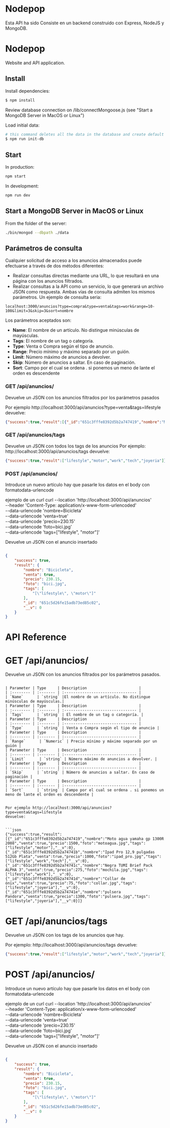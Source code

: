 

# Nodepop

Esta API ha sido Consiste en un backend construido con Express, NodeJS y MongoDB.

# Nodepop

Website and API application.

## Install

Install dependencies:

```sh
$ npm install
```

Review database connection on /lib/connectMongoose.js (see "Start a MongoDB Server in MacOS or Linux")

Load initial data:

```sh
# this command deletes all the data in the database and create default data
$ npm run init-db
```

## Start
In production:

```sh
npm start
```

In development:

```sh
npm run dev
```

## Start a MongoDB Server in MacOS or Linux

From the folder of the server:

```sh
./bin/mongod --dbpath ./data
```



##  Parámetros de consulta


Cualquier solicitud de acceso a los anuncios almacenados puede efectuarse a través de dos métodos diferentes:

- Realizar consultas directas mediante una URL, lo que resultará en una página con los anuncios filtrados.
- Realizar consultas a la API como un servicio, lo que generará un archivo JSON como respuesta.
Ambas vías de consulta admiten los mismos parámetros. Un ejemplo de consulta seria:
```
localhost:3000/anuncios?type=compra&type=venta&tags=work&range=10-100&limit=3&skip=3&sort=nombre
```

Los parámetros aceptados son:
- **Name**: El nombre de un artículo. No distingue minúsculas de mayúsculas.
- **Tags**: El nombre de un tag o categoría.
- **Type**: Venta o Compra según el tipo de anuncio.
- **Range**: Precio mínimo y máximo separado por un guión.
- **Limit**: Número máximo de anuncios a devolver.
- **Skip**: Número de anuncios a saltar. En caso de paginación.
- **Sort**: Campo por el cual se ordena . si ponemos un meno de lante el orden es descendente



### GET /api/anuncios/
Devuelve un JSON  con los anuncios filtrados por los parámetros pasados

Por ejemplo http://localhost:3000/api/anuncios?type=venta&tags=lifestyle
devuelve:


```json
{"success":true,"result":[{"_id":"651c3fffe8392d5b2a747419","nombre":"Moto agua yamaha gp 1300R 2008","venta":true,"precio":1500,"foto":"motoagua.jpg","tags":["lifestyle","motor"],"__v":0},{"_id":"651c3fffe8392d5b2a74741b","nombre":"Ipad Pro 12,9 pulgadas 512Gb Plata","venta":true,"precio":1000,"foto":"ipad_pro.jpg","tags":["lifestyle","work","tech"],"__v":0},{"_id":"651c3fffe8392d5b2a74741c","nombre":"Negra TUMI Brief Pack ALPHA 3","venta":true,"precio":275,"foto":"mochila.jpg","tags":["lifestyle","work"],"__v":0},{"_id":"651c3fffe8392d5b2a74741d","nombre":"Collar de ónix","venta":true,"precio":75,"foto":"collar.jpg","tags":["lifestyle","joyeria"],"__v":0},{"_id":"651c3fffe8392d5b2a74741e","nombre":"pulsera Pandora","venta":true,"precio":1300,"foto":"pulsera.jpg","tags":["lifestyle","joyeria"],"__v":0}]}
```
### GET /api/anuncios/tags
Devuelve un JSON  con todos los tags de los anuncios
Por ejemplo: http://localhost:3000/api/anuncios/tags
devuelve:


```json
{"success":true,"result":["lifestyle","motor","work","tech","joyeria"]}
```
### POST /api/anuncios/

Introduce un nuevo artículo
hay que pasarle los datos en el body con formatodata-urlencode

ejemplo de un curl 
curl --location 'http://localhost:3000/api/anuncios' \
--header 'Content-Type: application/x-www-form-urlencoded' \
--data-urlencode 'nombre=Bicicleta' \
--data-urlencode 'venta=true' \
--data-urlencode 'precio=230.15' \
--data-urlencode 'foto=bici.jpg' \
--data-urlencode 'tags=["lifestyle", "motor"]'


Devuelve un JSON con el anuncio insertado

```json

{
    "success": true,
    "result": {
        "nombre": "Bicicleta",
        "venta": true,
        "precio": 230.15,
        "foto": "bici.jpg",
        "tags": [
            "[\"lifestyle\", \"motor\"]"
        ],
        "_id": "651c5d26fe15adb73ed85c02",
        "__v": 0
    }
}
```


# API Reference



  # GET /api/anuncios/

Devuelve un JSON con los anuncios filtrados por los parámetros pasados.
```

| Parameter | Type     | Description                       |
| :-------- | :------- | :-------------------------------- |
| `Name`      | `string` |El nombre de un artículo. No distingue minúsculas de mayúsculas.|
| Parameter | Type     | Description                       |
| :-------- | :------- | :-------------------------------- |
| `Tags`      | `string` | El nombre de un tag o categoría. |
| Parameter | Type     | Description                       |
| :-------- | :------- | :-------------------------------- |
| `Type`      | `string` | Venta o Compra según el tipo de anuncio |
| Parameter | Type     | Description                       |
| :-------- | :------- | :-------------------------------- |
| `Range`      | `Numeric` | Precio mínimo y máximo separado por un guión |
| Parameter | Type     | Description                       |
| :-------- | :------- | :-------------------------------- |
| `Limit`      | `string` | Número máximo de anuncios a devolver. |
| Parameter | Type     | Description                       |
| :-------- | :------- | :-------------------------------- |
| `Skip`      | `string` | Número de anuncios a saltar. En caso de paginación |
| Parameter | Type     | Description                       |
| :-------- | :------- | :-------------------------------- |
| `Sort`      | `string` | Campo por el cual se ordena . si ponemos un meno de lante el orden es descendente |


Por ejemplo http://localhost:3000/api/anuncios?type=venta&tags=lifestyle
devuelve:


```json
{"success":true,"result":[{"_id":"651c3fffe8392d5b2a747419","nombre":"Moto agua yamaha gp 1300R 2008","venta":true,"precio":1500,"foto":"motoagua.jpg","tags":["lifestyle","motor"],"__v":0},{"_id":"651c3fffe8392d5b2a74741b","nombre":"Ipad Pro 12,9 pulgadas 512Gb Plata","venta":true,"precio":1000,"foto":"ipad_pro.jpg","tags":["lifestyle","work","tech"],"__v":0},{"_id":"651c3fffe8392d5b2a74741c","nombre":"Negra TUMI Brief Pack ALPHA 3","venta":true,"precio":275,"foto":"mochila.jpg","tags":["lifestyle","work"],"__v":0},{"_id":"651c3fffe8392d5b2a74741d","nombre":"Collar de ónix","venta":true,"precio":75,"foto":"collar.jpg","tags":["lifestyle","joyeria"],"__v":0},{"_id":"651c3fffe8392d5b2a74741e","nombre":"pulsera Pandora","venta":true,"precio":1300,"foto":"pulsera.jpg","tags":["lifestyle","joyeria"],"__v":0}]}
```
# GET /api/anuncios/tags

Devuelve un JSON con los tags de los anuncios que hay.

Por ejemplo: http://localhost:3000/api/anuncios/tags
devuelve:


```json
{"success":true,"result":["lifestyle","motor","work","tech","joyeria"]}
```
# POST /api/anuncios/

Introduce un nuevo artículo
hay que pasarle los datos en el body con formatodata-urlencode

ejemplo de un curl 
curl --location 'http://localhost:3000/api/anuncios' \
--header 'Content-Type: application/x-www-form-urlencoded' \
--data-urlencode 'nombre=Bicicleta' \
--data-urlencode 'venta=true' \
--data-urlencode 'precio=230.15' \
--data-urlencode 'foto=bici.jpg' \
--data-urlencode 'tags=["lifestyle", "motor"]'


Devuelve un JSON con el anuncio insertado

```json

{
    "success": true,
    "result": {
        "nombre": "Bicicleta",
        "venta": true,
        "precio": 230.15,
        "foto": "bici.jpg",
        "tags": [
            "[\"lifestyle\", \"motor\"]"
        ],
        "_id": "651c5d26fe15adb73ed85c02",
        "__v": 0
    }
}
```



